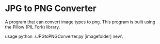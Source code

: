 # JPG to PNG Converter
A program that can convert image types to png.
This program is built using the Pillow (PIL Fork) library.

usage
python .\JPGtoPNGConverter.py [imagefolder\] new\
